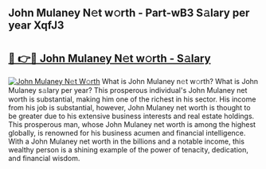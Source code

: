 ## John Mulaney N𝚎t w𝚘rth - Part-wB3 S𝚊lary per year XqfJ3

# <h2><a href="http://gc2s99r.nevu.top/?p=John+Mulaney">🔗 👉🔴 John Mulaney N𝚎t w𝚘rth - S𝚊lary</a></h2>

[![John Mulaney N𝚎t W𝚘rth](https://i.imgur.com/Oavwk0R.jpeg)](http://gc2s99r.nevu.top/?p=John+Mulaney)
What is John Mulaney n𝚎t w𝚘rth? What is John Mulaney s𝚊lary per year?
This prosperous individual's John Mulaney net worth is substantial, making him one of the richest in his sector. His income from his job is substantial, however, John Mulaney net worth is thought to be greater due to his extensive business interests and real estate holdings. This prosperous man, whose John Mulaney net worth is among the highest globally, is renowned for his business acumen and financial intelligence. With a John Mulaney net worth in the billions and a notable income, this wealthy person is a shining example of the power of tenacity, dedication, and financial wisdom.
